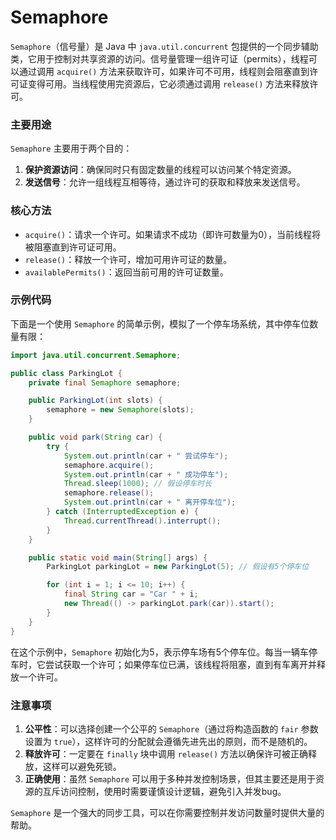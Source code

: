 # Semaphore
`Semaphore`（信号量）是 Java 中 `java.util.concurrent` 包提供的一个同步辅助类，它用于控制对共享资源的访问。信号量管理一组许可证（permits），线程可以通过调用 `acquire()` 方法来获取许可，如果许可不可用，线程则会阻塞直到许可证变得可用。当线程使用完资源后，它必须通过调用 `release()` 方法来释放许可。

### 主要用途

`Semaphore` 主要用于两个目的：

1. **保护资源访问**：确保同时只有固定数量的线程可以访问某个特定资源。
2. **发送信号**：允许一组线程互相等待，通过许可的获取和释放来发送信号。

### 核心方法

- `acquire()`：请求一个许可。如果请求不成功（即许可数量为0），当前线程将被阻塞直到许可证可用。
- `release()`：释放一个许可，增加可用许可证的数量。
- `availablePermits()`：返回当前可用的许可证数量。

### 示例代码

下面是一个使用 `Semaphore` 的简单示例，模拟了一个停车场系统，其中停车位数量有限：

```java
import java.util.concurrent.Semaphore;

public class ParkingLot {
    private final Semaphore semaphore;

    public ParkingLot(int slots) {
        semaphore = new Semaphore(slots);
    }

    public void park(String car) {
        try {
            System.out.println(car + " 尝试停车");
            semaphore.acquire();
            System.out.println(car + " 成功停车");
            Thread.sleep(1000); // 假设停车时长
            semaphore.release();
            System.out.println(car + " 离开停车位");
        } catch (InterruptedException e) {
            Thread.currentThread().interrupt();
        }
    }

    public static void main(String[] args) {
        ParkingLot parkingLot = new ParkingLot(5); // 假设有5个停车位

        for (int i = 1; i <= 10; i++) {
            final String car = "Car " + i;
            new Thread(() -> parkingLot.park(car)).start();
        }
    }
}
```

在这个示例中，`Semaphore` 初始化为5，表示停车场有5个停车位。每当一辆车停车时，它尝试获取一个许可；如果停车位已满，该线程将阻塞，直到有车离开并释放一个许可。

### 注意事项

1. **公平性**：可以选择创建一个公平的 `Semaphore`（通过将构造函数的 `fair` 参数设置为 `true`），这样许可的分配就会遵循先进先出的原则，而不是随机的。
2. **释放许可**：一定要在 `finally` 块中调用 `release()` 方法以确保许可被正确释放，这样可以避免死锁。
3. **正确使用**：虽然 `Semaphore` 可以用于多种并发控制场景，但其主要还是用于资源的互斥访问控制，使用时需要谨慎设计逻辑，避免引入并发bug。

`Semaphore` 是一个强大的同步工具，可以在你需要控制并发访问数量时提供大量的帮助。